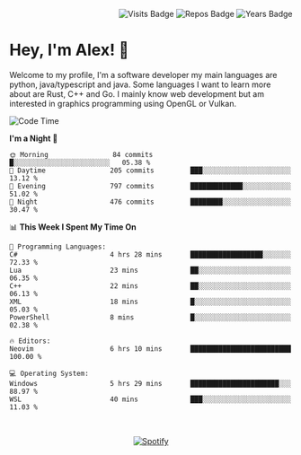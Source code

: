 <p align="right">
  <img src="https://badges.pufler.dev/visits/Alextibtab/Alextibtab" alt="Visits Badge">
  <img src="https://badges.pufler.dev/repos/Alextibtab/" alt="Repos Badge">
  <img src="https://badges.pufler.dev/years/Alextibtab/" alt="Years Badge">
</p>

<h1 align="left">Hey, I'm Alex! 💽 </h1>

Welcome to my profile, I'm a software developer my main languages are python, java/typescript and java. Some languages I want to learn more about are Rust, C++ and Go. I mainly know web development but am interested in graphics programming using OpenGL or Vulkan.

<!--START_SECTION:waka-->
![Code Time](http://img.shields.io/badge/Code%20Time-71%20hrs%2046%20mins-blue)

**I'm a Night 🦉** 

```text
🌞 Morning                84 commits          █░░░░░░░░░░░░░░░░░░░░░░░░   05.38 % 
🌆 Daytime                205 commits         ███░░░░░░░░░░░░░░░░░░░░░░   13.12 % 
🌃 Evening                797 commits         █████████████░░░░░░░░░░░░   51.02 % 
🌙 Night                  476 commits         ████████░░░░░░░░░░░░░░░░░   30.47 % 
```


📊 **This Week I Spent My Time On** 

```text
💬 Programming Languages: 
C#                       4 hrs 28 mins       ██████████████████░░░░░░░   72.33 % 
Lua                      23 mins             ██░░░░░░░░░░░░░░░░░░░░░░░   06.35 % 
C++                      22 mins             ██░░░░░░░░░░░░░░░░░░░░░░░   06.13 % 
XML                      18 mins             █░░░░░░░░░░░░░░░░░░░░░░░░   05.03 % 
PowerShell               8 mins              █░░░░░░░░░░░░░░░░░░░░░░░░   02.38 % 

🔥 Editors: 
Neovim                   6 hrs 10 mins       █████████████████████████   100.00 % 

💻 Operating System: 
Windows                  5 hrs 29 mins       ██████████████████████░░░   88.97 % 
WSL                      40 mins             ███░░░░░░░░░░░░░░░░░░░░░░   11.03 % 
```


<!--END_SECTION:waka-->
&nbsp;<div align="center">
  [![Spotify](https://spotify-now-playing-wine-six.vercel.app/api/spotify?border_color=ffffff)](https://open.spotify.com/user/pmo1v2ejnt42kgp5jar5drtag)
</div>

